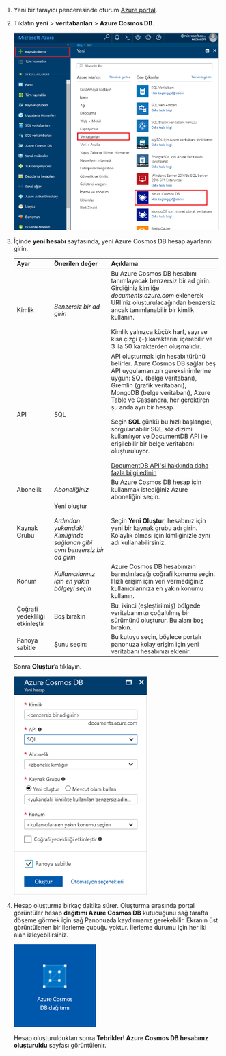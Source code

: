 1. Yeni bir tarayıcı penceresinde oturum [Azure portal](https://portal.azure.com/).
2. Tıklatın **yeni** > **veritabanları** > **Azure Cosmos DB**.
   
   ![Azure portalındaki Veritabanları bölmesi](./media/cosmos-db-create-dbaccount/create-nosql-db-databases-json-tutorial-1.png)

3. İçinde **yeni hesabı** sayfasında, yeni Azure Cosmos DB hesap ayarlarını girin. 
 
    Ayar|Önerilen değer|Açıklama
    ---|---|---
    Kimlik|*Benzersiz bir ad girin*|Bu Azure Cosmos DB hesabını tanımlayacak benzersiz bir ad girin. Girdiğiniz kimliğe *documents.azure.com* eklenerek URI'niz oluşturulacağından benzersiz ancak tanımlanabilir bir kimlik kullanın.<br><br>Kimlik yalnızca küçük harf, sayı ve kısa çizgi (-) karakterini içerebilir ve 3 ila 50 karakterden oluşmalıdır.
    API|SQL|API oluşturmak için hesabı türünü belirler. Azure Cosmos DB sağlar beş API uygulamanızın gereksinimlerine uygun: SQL (belge veritabanı), Gremlin (grafik veritabanı), MongoDB (belge veritabanı), Azure Table ve Cassandra, her gerektiren şu anda ayrı bir hesap. <br><br>Seçin **SQL** çünkü bu hızlı başlangıcı, sorgulanabilir SQL söz dizimi kullanılıyor ve DocumentDB API ile erişilebilir bir belge veritabanı oluşturuluyor.<br><br>[DocumentDB API'si hakkında daha fazla bilgi edinin](../articles/cosmos-db/documentdb-introduction.md)|
    Abonelik|*Aboneliğiniz*|Bu Azure Cosmos DB hesap için kullanmak istediğiniz Azure aboneliğini seçin. 
    Kaynak Grubu|Yeni oluştur<br><br>*Ardından yukarıdaki Kimliğinde sağlanan gibi aynı benzersiz bir ad girin*|Seçin **Yeni Oluştur**, hesabınız için yeni bir kaynak grubu adı girin. Kolaylık olması için kimliğinizle aynı adı kullanabilirsiniz. 
    Konum|*Kullanıcılarınız için en yakın bölgeyi seçin*|Azure Cosmos DB hesabınızın barındırılacağı coğrafi konumu seçin. Hızlı erişim için veri vermediğiniz kullanıcılarınıza en yakın konumu kullanın.
    Coğrafi yedekliliği etkinleştir| Boş bırakın | Bu, ikinci (eşleştirilmiş) bölgede veritabanınızı çoğaltılmış bir sürümünü oluşturur. Bu alanı boş bırakın.  
    Panoya sabitle | Şunu seçin: | Bu kutuyu seçin, böylece portalı panonuza kolay erişim için yeni veritabanı hesabınızı eklenir.

    Sonra **Oluştur**’a tıklayın.

    ![Azure Cosmos DB için yeni hesap dikey penceresi](./media/cosmos-db-create-dbaccount/create-nosql-db-databases-json-tutorial-2.png)

4. Hesap oluşturma birkaç dakika sürer. Oluşturma sırasında portal görüntüler hesap **dağıtımı Azure Cosmos DB** kutucuğunu sağ tarafta döşeme görmek için sağ Panonuzda kaydırmanız gerekebilir. Ekranın üst görüntülenen bir ilerleme çubuğu yoktur. İlerleme durumu için her iki alan izleyebilirsiniz. 

    ![Azure portalındaki Bildirimler bölmesi](./media/cosmos-db-create-dbaccount/deploying-cosmos-db.png)

    Hesap oluşturulduktan sonra **Tebrikler! Azure Cosmos DB hesabınız oluşturuldu** sayfası görüntülenir. 

